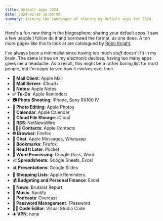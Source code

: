 ```yaml
---
title: Default apps 2024
date: 2024-02-19 10:00:00
summary: Joining the bandwagon of sharing my default apps for 2024.
---
```


Here's a fun new thing in the blogosphere: sharing your default apps. I saw a few people I follow do it and borrowed the format, as one does. A ton more pages like this to look at are catalogued by [Robb Knight](https://defaults.rknight.me/).

I've always been a minimalist since having too much _stuff_ doesn't fit in my brain. The same is true on my electronic devices; having too many apps gives me a headache. As a result, this might be a rather boring list for most people, but I'm eager to see how it evolves over time.

- **📨 Mail Client**: Apple Mail
- **📮 Mail Server**: iCloud+
- **📝 Notes**: Apple Notes
- **✅ To-Do**: Apple Reminders
- **📷 Photo Shooting**: iPhone, Sony RX100 IV
- **🎨 Photo Editing**: Apple Photos
- **📆 Calendar**: Apple Calendar
- **📁 Cloud File Storage**: iCloud
- **📖 RSS**: NetNewsWire
- **🙍🏻‍♂️ Contacts**: Apple Contacts
- **🌐 Browser**: Firefox
- **💬 Chat**: Apple Messages, Whatsapp
- **🔖 Bookmarks**: Firefox
- **📑 Read It Later**: Pocket
- **📜 Word Processing**: Google Docs, Word
- **📈 Spreadsheets**: Google Sheets, Excel
- **📊 Presentations**: Google Slides
- **🛒 Shopping Lists**: Apple Reminders
- **💰 Budgeting and Personal Finance**: Excel
- **📰 News**: Brutalist Report
- **🎵 Music**: Spotify
- **🎤 Podcasts**: Overcast
- **🔐 Password Management**: 1Password
- **🧑‍💻 Code Editor**: Visual Studio Code
- **✈️ VPN**: none
